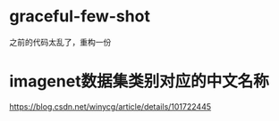 # graceful-few-shot
之前的代码太乱了，重构一份

# imagenet数据集类别对应的中文名称
https://blog.csdn.net/winycg/article/details/101722445